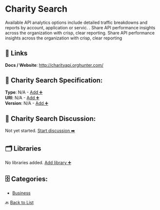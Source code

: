 # Charity Search

Available API analytics options include detailed traffic breakdowns and reports by account, application or servic. .  Share API performance insights across the organization with crisp, clear reporting. Share API performance insights across the organization with crisp, clear reporting

##  🔗 Links
**Docs / Website**: http://charityapi.orghunter.com/

## 🧬 Charity Search Specification:
**Type**: N/A - [Add ➕](https://github.com/apis-list/apis-list/edit/main/apis.yaml#L2768)  
**URI**: N/A - [Add ➕](https://github.com/apis-list/apis-list/edit/main/apis.yaml#L2768)  
**Version**: N/A - [Add ➕](https://github.com/apis-list/apis-list/edit/main/apis.yaml#L2768)

## 💬 Charity Search Discussion:
Not yet started. [Start discussion ➡️](https://github.com/apis-list/apis-list/discussions/new)

## 🗂️ Libraries

No libraries added. [Add library ➕](https://github.com/apis-list/apis-list/edit/main/apis.yaml#L2768)    


## 🗄️ Categories:
- [Business](https://github.com/apis-list/apis-list#business-)

🔙  [Back to List](https://github.com/apis-list/apis-list)
